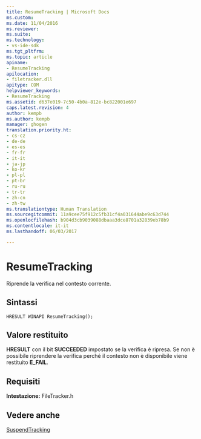 ```yaml
---
title: ResumeTracking | Microsoft Docs
ms.custom: 
ms.date: 11/04/2016
ms.reviewer: 
ms.suite: 
ms.technology:
- vs-ide-sdk
ms.tgt_pltfrm: 
ms.topic: article
apiname:
- ResumeTracking
apilocation:
- filetracker.dll
apitype: COM
helpviewer_keywords:
- ResumeTracking
ms.assetid: d637e019-7c50-4b0a-812e-bc822001e697
caps.latest.revision: 4
author: kempb
ms.author: kempb
manager: ghogen
translation.priority.ht:
- cs-cz
- de-de
- es-es
- fr-fr
- it-it
- ja-jp
- ko-kr
- pl-pl
- pt-br
- ru-ru
- tr-tr
- zh-cn
- zh-tw
ms.translationtype: Human Translation
ms.sourcegitcommit: 11a9cee75f912c5fb31cf4a031644abe9c63d744
ms.openlocfilehash: b904d3cb9039088dbaaa3dce8701a32839eb78b9
ms.contentlocale: it-it
ms.lasthandoff: 06/03/2017

---
```

# <a name="resumetracking"></a>ResumeTracking
Riprende la verifica nel contesto corrente.  
  
## <a name="syntax"></a>Sintassi  
  
```  
HRESULT WINAPI ResumeTracking();  
```  
  
## <a name="return-value"></a>Valore restituito  
 **HRESULT** con il bit **SUCCEEDED** impostato se la verifica è ripresa. Se non è possibile riprendere la verifica perché il contesto non è disponibile viene restituito **E_FAIL**.  
  
## <a name="requirements"></a>Requisiti  
 **Intestazione:** FileTracker.h  
  
## <a name="see-also"></a>Vedere anche  
 [SuspendTracking](../msbuild/suspendtracking.md)
